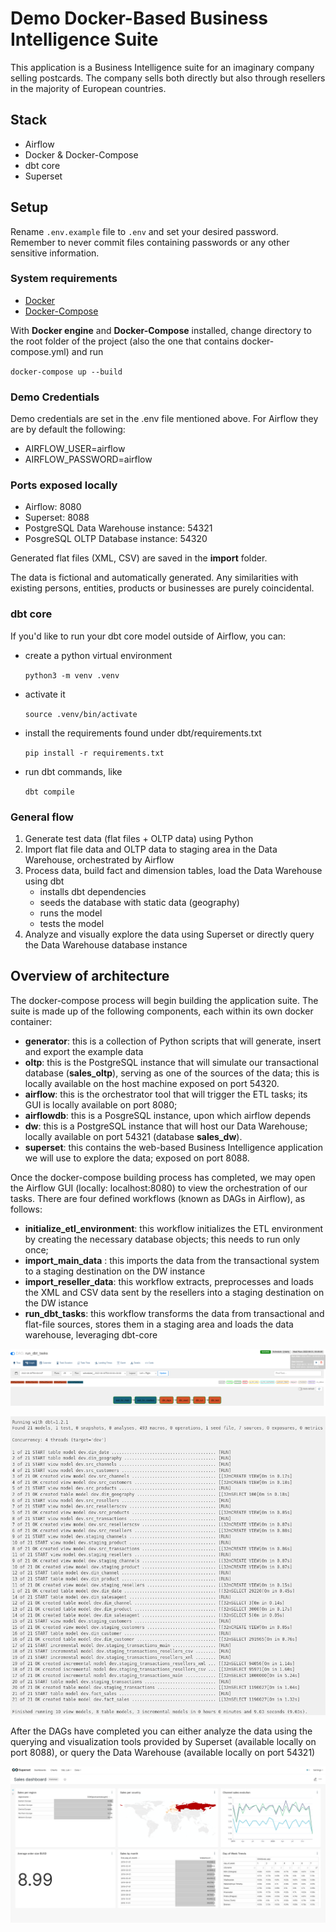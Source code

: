 # Demo Docker-Based Business Intelligence Suite

This application is a Business Intelligence suite for an imaginary company selling postcards. The company sells both directly but also through resellers in the majority of European countries.

## Stack

- Airflow
- Docker & Docker-Compose
- dbt core
- Superset


## Setup

Rename `.env.example` file to `.env` and set your desired password. Remember to never commit files containing passwords or any other sensitive information.

### System requirements
* [Docker](https://docs.docker.com/engine/install/)
* [Docker-Compose](https://docs.docker.com/compose/install/)

With **Docker engine** and **Docker-Compose** installed, change directory to the root folder of the project (also the one that contains docker-compose.yml) and run

`
docker-compose up --build
`

### Demo Credentials

Demo credentials are set in the .env file mentioned above. For Airflow they are by default the following:

* AIRFLOW_USER=airflow
* AIRFLOW_PASSWORD=airflow

### Ports exposed locally
* Airflow: 8080
* Superset: 8088
* PostgreSQL Data Warehouse instance: 54321
* PosgreSQL OLTP Database instance: 54320

Generated flat files (XML, CSV) are saved in the **import** folder.

The data is fictional and automatically generated. Any similarities with existing persons, entities, products or businesses are purely coincidental.

### dbt core

If you'd like to run your dbt core model outside of Airflow, you can:

- create a python virtual environment

    `python3 -m venv .venv`

- activate it 

    `source .venv/bin/activate`

- install the requirements found under dbt/requirements.txt

    `pip install -r requirements.txt`

- run dbt commands, like

    `dbt compile`

### General flow

1. Generate test data (flat files + OLTP data) using Python
2. Import flat file data and OLTP data to staging area in the Data Warehouse, orchestrated by Airflow
3. Process data, build fact and dimension tables, load the Data Warehouse using dbt
    - installs dbt dependencies
    - seeds the database with static data (geography)
    - runs the model
    - tests the model
4. Analyze and visually explore the data using Superset or directly query the Data Warehouse database instance


## Overview of architecture

The docker-compose process will begin building the application suite. The suite is made up of the following components, each within its own docker container:
* **generator**: this is a collection of Python scripts that will generate, insert and export the example data
* **oltp**: this is the PostgreSQL instance that will simulate our transactional database (**sales_oltp**), serving as one of the sources of the data; this is locally available on the host machine exposed on port 54320.
* **airflow**: this is the orchestrator tool that will trigger the ETL tasks; its GUI is locally available on port 8080; 
* **airflowdb**: this is a PosgreSQL instance, upon which airflow depends
* **dw**: this is a PostgreSQL instance that will host our Data Warehouse; locally available on port 54321 (database **sales_dw**).
* **superset**: this contains the web-based Business Intelligence application we will use to explore the data; exposed on port 8088.

Once the docker-compose building process has completed, we may open the Airflow GUI (locally: localhost:8080) to view the orchestration of our tasks. There are four defined workflows (known as DAGs in Airflow), as follows:
- **initialize_etl_environment**: this workflow initializes the ETL environment by creating the necessary database objects; this needs to run only once;
- **import_main_data** : this imports the data from the transactional system to a staging destination on the DW instance
- **import_reseller_data**: this workflow extracts, preprocesses and loads the XML and CSV data sent by the resellers into a staging destination on the DW istance
- **run_dbt_tasks**: this workflow transforms the data from transactional and flat-file sources, stores them in a staging area and loads the data warehouse, leveraging dbt-core





![Apache Airflow](resources/demo_airflow.png "Orchestration")

![dbt core](resources/demo_dbt_model_run.png "dbt core")


After the DAGs have completed you can either analyze the data using the querying and visualization tools provided by Superset (available locally on port 8088), or query the Data Warehouse (available locally on port 54321)

![Apache Superset](resources/demo_dashboard.png "Superset")